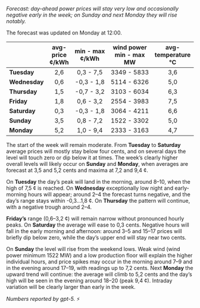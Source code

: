 *Forecast: day-ahead power prices will stay very low and occasionally negative early in the week; on Sunday and next Monday they will rise notably.*

The forecast was updated on Monday at 12:00.

|  | avg-<br>price<br>¢/kWh | min - max<br>¢/kWh | wind power<br>min - max<br>MW | avg-<br>temperature<br>°C |
|:-------------|:----------------:|:----------------:|:-------------:|:-------------:|
| **Tuesday** | 2,6 | 0,3 - 7,5 | 3349 - 5833 | 3,6 |
| **Wednesday** | 0,6 | -0,3 - 1,8 | 5114 - 6326 | 5,0 |
| **Thursday** | 1,5 | -0,7 - 3,2 | 3103 - 6034 | 6,3 |
| **Friday** | 1,8 | 0,6 - 3,2 | 2554 - 3983 | 7,5 |
| **Saturday** | 0,3 | -0,3 - 1,8 | 3064 - 4211 | 6,6 |
| **Sunday** | 3,5 | 0,8 - 7,2 | 1522 - 3302 | 5,0 |
| **Monday** | 5,2 | 1,0 - 9,4 | 2333 - 3163 | 4,7 |

The start of the week will remain moderate. From **Tuesday** to **Saturday** average prices will mostly stay below four cents, and on several days the level will touch zero or dip below it at times. The week’s clearly higher overall levels will likely occur on **Sunday** and **Monday**, when averages are forecast at 3,5 and 5,2 cents and maxima at 7,2 and 9,4 ¢.

On **Tuesday** the day’s peak will land in the morning, around 8–10, when the high of 7,5 ¢ is reached. On **Wednesday** exceptionally low night and early-morning hours will appear; around 2–4 the forecast turns negative, and the day’s range stays within -0,3…1,8 ¢. On **Thursday** the pattern will continue, with a negative trough around 2–4.

**Friday’s** range (0,6–3,2 ¢) will remain narrow without pronounced hourly peaks. On **Saturday** the average will ease to 0,3 cents. Negative hours will fall in the early morning and afternoon: around 3–5 and 15–17 prices will briefly dip below zero, while the day’s upper end will stay near two cents.

On **Sunday** the level will rise from the weekend lows. Weak wind (wind power minimum 1522 MW) and a low production floor will explain the higher individual hours, and price spikes may occur in the morning around 7–9 and in the evening around 17–19, with readings up to 7,2 cents. Next **Monday** the upward trend will continue: the average will climb to 5,2 cents and the day’s high will be seen in the evening around 18–20 (peak 9,4 ¢). Intraday variation will be clearly larger than early in the week.

*Numbers reported by gpt-5.* ⚡
